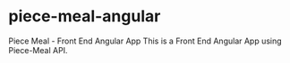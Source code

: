 # piece-meal-angular
Piece Meal - Front End Angular App
This is a Front End Angular App using Piece-Meal API.
